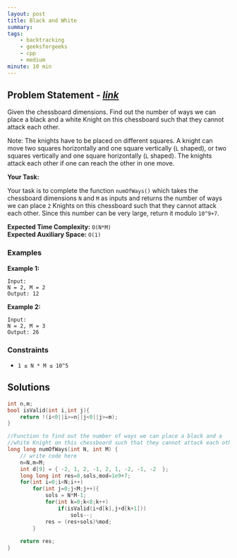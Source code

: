 ```yaml
---
layout: post
title: Black and White                   
summary:
tags:
    - backtracking
    - geeksforgeeks
    - cpp
    - medium
minute: 10 min
---
```


## Problem Statement - [*link*](https://practice.geeksforgeeks.org/problems/black-and-white-1587115620/0/?track=DSASP-Backtracking&batchId=154#)  

Given the chessboard dimensions. Find out the number of ways we can place a black and a white Knight on this chessboard such that they cannot attack each other.

Note:
The knights have to be placed on different squares. A knight can move two squares horizontally and one square vertically (`L` shaped), or two squares vertically and one square horizontally (`L` shaped). The knights attack each other if one can reach the other in one move. 

**Your Task:** 

Your task is to complete the function `numOfWays()` which takes the chessboard dimensions `N` and `M` as inputs and returns the number of ways we can place `2` Knights on this chessboard such that they cannot attack each other. Since this number can be very large, return it modulo `10^9+7`.


**Expected Time Complexity:** `O(N*M)`           
**Expected Auxiliary Space:** `O(1)`


### Examples

**Example 1:**   
```
Input:
N = 2, M = 2
Output: 12 
```

**Example 2:**   
```
Input:
N = 2, M = 3
Output: 26
```

### Constraints

+ `1 ≤ N * M ≤ 10^5`

## Solutions

```cpp
int n,m;
bool isValid(int i,int j){
    return !(i<0||i>=n||j<0||j>=m); 
}

//Function to find out the number of ways we can place a black and a 
//white Knight on this chessboard such that they cannot attack each other.
long long numOfWays(int N, int M) {
    // write code here
    n=N,m=M;
    int d[9] = { -2, 1, 2, -1, 2, 1, -2, -1, -2  };
    long long int res=0,sols,mod=1e9+7;
    for(int i=0;i<N;i++)
        for(int j=0;j<M;j++){
            sols = N*M-1;
            for(int k=0;k<8;k++)
                if(isValid(i+d[k],j+d[k+1]))
                    sols--;
            res = (res+sols)%mod;
        }
    
    return res;
}
```

